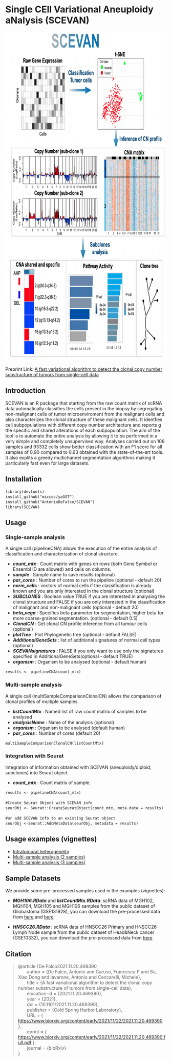 # Single   CEll   Variational   Aneuploidy aNalysis  (SCEVAN)

<p align="center">
  <img width="819" height="1027" src="https://github.com/AntonioDeFalco/SCEVAN/blob/main/SCEVAN.png">
</p>

Preprint Link: [A fast variational algorithm to detect the clonal copy number substructure of tumors from single-cell data](https://www.biorxiv.org/content/10.1101/2021.11.20.469390v1)

## Introduction

SCEVAN is an R package that starting from the raw count matrix of scRNA data automatically classifies the cells present in the biopsy by segregating non-malignant cells of tumor microenviroment from the malignant cells and also characterizes the clonal structure of these malignant cells. It identfies cell subpopulations with different copy number architecture and reports g the specific and shared alterations of each subpopulation. The aim of the tool is to automate the entire analysis by allowing it to be performed in a very simple and completely unsupervised way. Analyses carried out on 106 samples and 93332 cells show better classification with an F1 score for all samples of 0.90 compared to 0.63 obtained with the state-of-the-art tools. It also explits a greedy multichannel segmentation algorithms making it particularly fast even for large datasets. 

## Installation

```
library(devtools)
install_github("miccec/yaGST")
install_github("AntonioDeFalco/SCEVAN")
library(SCEVAN)
```

## Usage

### Single-sample analysis
A single call (pipelineCNA) allows the execution of the entire analysis of classification and characterization of clonal structure.

- ***count_mtx*** : Count matrix with genes on rows (both Gene Symbol or Ensembl ID are allowed) and cells on columns.
- ***sample*** : Sample name to save results (optional)
- ***par_cores*** : Number of cores to run the pipeline  (optional - default 20)
- ***norm_cells*** : vectors of normal cells if the classification is already known and you are only interested in the clonal structure (optional)
- ***SUBCLONES*** : Boolean value TRUE if you are interested in analysing the clonal structure and FALSE if you are only interested in the classification of malignant and non-malignant cells (optional - default 20)
- ***beta_vega*** : Specifies beta parameter for segmentation, higher beta for more coarse-grained segmentation. (optional - default 0.5)
- ***ClonalCN*** :  Get clonal CN profile inference from all tumour cells (optional)
- ***plotTree*** : Plot Phylogenetic tree (optional - default FALSE) 
- ***AdditionalGeneSets*** : list of additional signatures of normal cell types (optional)
- ***SCEVANsignatures*** : FALSE if you only want to use only the signatures specified in AdditionalGeneSets(optional - default TRUE) 
- ***organism*** : Organism to be analysed (optional - default human)

```
results <- pipelineCNA(count_mtx)
```

### Multi-sample analysis
A single call (multiSampleComparisonClonalCN) allows the comparison of clonal profiles of multiple samples.

- ***listCountMtx*** : Named list of raw count matrix of samples to be analysed
- ***analysisName*** : Name of the analysis (optional)
- ***organism*** : Organism to be analysed (default human)
- ***par_cores*** : Number of cores (default 20)

```
multiSampleComparisonClonalCN(listCountMtx)
```

### Integration with Seurat
Integration of information obtained with SCEVAN (aneuploidy/diploid, subclones) into Seurat object.

- ***count_mtx*** : Count matrix of sample.

```
results <- pipelineCNA(count_mtx)

#Create Seurat Object with SCEVAN info
seurObj <- Seurat::CreateSeuratObject(count_mtx, meta.data = results)

#or add SCEVAN info to an existing Seurat object
seurObj <-Seurat::AddMetaData(seurObj, metadata = results)
```

## Usage examples (vignettes)

- [Intratumoral heterogeneity](http://htmlpreview.github.io/?https://github.com/AntonioDeFalco/SCEVAN/blob/main/vignettes/IntratumoralHeterogeneityInGlioblastoma.html)
- [Multi-sample analysis (2 samples)](http://htmlpreview.github.io/?https://github.com/AntonioDeFalco/SCEVAN/blob/main/vignettes/multiSamplesHeadNeck.html)
- [Multi-sample analysis (3 samples)](http://htmlpreview.github.io/?https://github.com/AntonioDeFalco/SCEVAN/blob/main/vignettes/multiSamples.html)

## Sample Datasets

We provide some pre-processed samples used in the examples (vignettes):

- ***MGH106.RData*** and ***listCountMtx.RData***: scRNA data of MGH102, MGH104, MGH105 and MGH106 samples from the public dataset of Gliobastoma (GSE131928), you can download the pre-processed data from [here](https://www.dropbox.com/s/b9udpvhnc2ez9pc/MGH106_data.RData?dl=0) and [here](https://www.dropbox.com/s/esqvnltucdqajg1/listCountMtx.RData?dl=0)  

- ***HNSCC26.RData*** : scRNA data of HNSCC26 Primary and HNSCC26 Lymph Node sample from the public dataset of Head&Neck cancer (GSE10332), you can download the pre-processed data from [here](https://www.dropbox.com/s/6zns12amobs39g8/HNSCC26_data.RData?dl=0)

## Citation

> 
>@article {De Falco2021.11.20.469390,\
>&nbsp;&nbsp;&nbsp;&nbsp;&nbsp;&nbsp;	author = {De Falco, Antonio and Caruso, Francesca P and Su, Xiao Dong and Iavarone, Antonio and Ceccarelli, Michele},\
>&nbsp;&nbsp;&nbsp;&nbsp;&nbsp;&nbsp;	title = {A fast variational algorithm to detect the clonal copy number substructure of tumors from single-cell data},\
>&nbsp;&nbsp;&nbsp;&nbsp;&nbsp;&nbsp;	elocation-id = {2021.11.20.469390},\
>&nbsp;&nbsp;&nbsp;&nbsp;&nbsp;&nbsp;	year = {2021},\
>&nbsp;&nbsp;&nbsp;&nbsp;&nbsp;&nbsp;	doi = {10.1101/2021.11.20.469390},\
>&nbsp;&nbsp;&nbsp;&nbsp;&nbsp;&nbsp;	publisher = {Cold Spring Harbor Laboratory},\
&nbsp;&nbsp;&nbsp;&nbsp;&nbsp;&nbsp;	URL = { https://www.biorxiv.org/content/early/2021/11/22/2021.11.20.469390 },  
&nbsp;&nbsp;&nbsp;&nbsp;&nbsp;&nbsp;	eprint = { https://www.biorxiv.org/content/early/2021/11/22/2021.11.20.469390.full.pdf }, \
>&nbsp;&nbsp;&nbsp;&nbsp;&nbsp;&nbsp;	journal = {bioRxiv}\
>}
